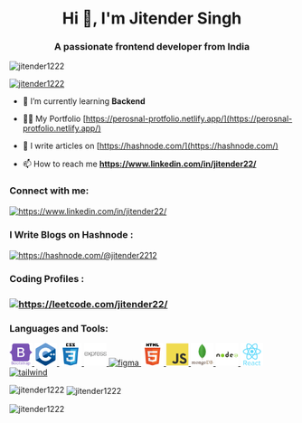 <h1 align="center">Hi 👋, I'm Jitender Singh</h1>
<h3 align="center">A passionate frontend developer from India</h3>

<p align="left"> <img src="https://komarev.com/ghpvc/?username=jitender1222&label=Profile%20views&color=0e75b6&style=flat" alt="jitender1222" /> </p>

<p align="left"> <a href="https://github.com/ryo-ma/github-profile-trophy"><img src="https://github-profile-trophy.vercel.app/?username=jitender1222" alt="jitender1222" /></a> </p>

- 🌱 I’m currently learning **Backend**

- 👨‍💻 My Portfolio [https://perosnal-protfolio.netlify.app/](https://perosnal-protfolio.netlify.app/)

- 📝 I write articles on [https://hashnode.com/](https://hashnode.com/)

- 📫 How to reach me **https://www.linkedin.com/in/jitender22/**

<h3 align="left">Connect with me:</h3><a href="https://linkedin.com/in/https://www.linkedin.com/in/jitender22/" target="blank"><img align="center" src="https://raw.githubusercontent.com/rahuldkjain/github-profile-readme-generator/master/src/images/icons/Social/linked-in-alt.svg" alt="https://www.linkedin.com/in/jitender22/" height="30" width="40" /></a>

<h3>I Write Blogs on Hashnode :</h3>

<a href="https://hashnode.com/https://hashnode.com/@jitender2212" target="blank"><img align="center" src="https://raw.githubusercontent.com/rahuldkjain/github-profile-readme-generator/master/src/images/icons/Social/hashnode.svg" alt="https://hashnode.com/@jitender2212" height="30" width="40" /></a>

<h3>Coding Profiles :<h3>
  
<a href="https://www.leetcode.com/https://leetcode.com/jitender22/" target="blank"><img align="center" src="https://raw.githubusercontent.com/rahuldkjain/github-profile-readme-generator/master/src/images/icons/Social/leet-code.svg" alt="https://leetcode.com/jitender22/" height="30" width="40" /></a>
</p>

<h3 align="left">Languages and Tools:</h3>
  
<p padding-right:"10px"> <a href="https://getbootstrap.com" target="_blank" rel="noreferrer"> <img src="https://raw.githubusercontent.com/devicons/devicon/master/icons/bootstrap/bootstrap-plain-wordmark.svg" alt="bootstrap" width="40" height="40"/> </a> <a href="https://www.w3schools.com/cpp/" target="_blank" rel="noreferrer"> <img src="https://raw.githubusercontent.com/devicons/devicon/master/icons/cplusplus/cplusplus-original.svg" alt="cplusplus" width="40" height="40"/> </a> <a href="https://www.w3schools.com/css/" target="_blank" rel="noreferrer"> <img src="https://raw.githubusercontent.com/devicons/devicon/master/icons/css3/css3-original-wordmark.svg" alt="css3" width="40" height="40"/> </a> <a href="https://expressjs.com" target="_blank" rel="noreferrer"> <img src="https://raw.githubusercontent.com/devicons/devicon/master/icons/express/express-original-wordmark.svg" alt="express" width="40" height="40"/> </a> <a href="https://www.figma.com/" target="_blank" rel="noreferrer"> <img src="https://www.vectorlogo.zone/logos/figma/figma-icon.svg" alt="figma" width="40" height="40"/> </a> <a href="https://www.w3.org/html/" target="_blank" rel="noreferrer"> <img src="https://raw.githubusercontent.com/devicons/devicon/master/icons/html5/html5-original-wordmark.svg" alt="html5" width="40" height="40"/> </a> <a href="https://developer.mozilla.org/en-US/docs/Web/JavaScript" target="_blank" rel="noreferrer"> <img src="https://raw.githubusercontent.com/devicons/devicon/master/icons/javascript/javascript-original.svg" alt="javascript" width="40" height="40"/> </a> <a href="https://www.mongodb.com/" target="_blank" rel="noreferrer"> <img src="https://raw.githubusercontent.com/devicons/devicon/master/icons/mongodb/mongodb-original-wordmark.svg" alt="mongodb" width="40" height="40"/> </a> <a href="https://nodejs.org" target="_blank" rel="noreferrer"> <img src="https://raw.githubusercontent.com/devicons/devicon/master/icons/nodejs/nodejs-original-wordmark.svg" alt="nodejs" width="40" height="40"/> </a> <a href="https://reactjs.org/" target="_blank" rel="noreferrer"> <img src="https://raw.githubusercontent.com/devicons/devicon/master/icons/react/react-original-wordmark.svg" alt="react" width="40" height="40"/> </a> <a href="https://tailwindcss.com/" target="_blank" rel="noreferrer">          <img src="https://www.vectorlogo.zone/logos/tailwindcss/tailwindcss-icon.svg" alt="tailwind" width="40" height="40"/> </a> </p>

<p><img align="left" src="https://github-readme-stats.vercel.app/api/top-langs?username=jitender1222&show_icons=true&locale=en&layout=compact" alt="jitender1222" /></p>

<p>&nbsp;<img align="center" src="https://github-readme-stats.vercel.app/api?username=jitender1222&show_icons=true&locale=en" alt="jitender1222" /></p>

<p><img align="center" src="https://github-readme-streak-stats.herokuapp.com/?user=jitender1222&" alt="jitender1222" /></p>
